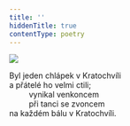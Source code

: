 ```yaml
---
title: ''
hiddenTitle: true
contentType: poetry
---
```


<section>

![](../Images/103.jpg)

Byl jeden chlápek v Kratochvíli  
a přátelé ho velmi ctili;  
         vynikal venkoncem  
         při tanci se zvoncem  
na každém bálu v Kratochvíli.

</section>
